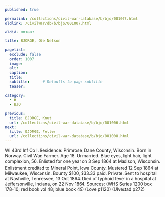 ```yaml
---
published: true

permalink: /collections/civil-war-database/b/bjo/001007.html
oldlink: /CivilWar/db/b/bjo/001007.html

oldid: 001007

title: BJORGE, Ole Nelson

pagelist:
  exclude: false
  order: 1007
  image: 
  alt:
  caption:
  title:
  subtitle:      # Defaults to page subtitle
  teaser:

category: 
  - B 
  - BJO

previous:
  title: BJORGE, Knut
  url: /collections/civil-war-database/b/bjo/001006.html  
next:
  title: BJORGE, Petter
  url: /collections/civil-war-database/b/bjo/001008.html   
---
```

WI 43rd Inf Co I. Residence: Primrose, Dane County, Wisconsin. Born in Norway. Civil War: Farmer. Age 18. Unmarried. Blue eyes, light hair, light complexion, 5&#146;6&#148;. Enlisted for one year on 3 Sep 1864 at Madison, Wisconsin. Enlistment credited to Mineral Point, Iowa County. Mustered 12 Sep 1864 at Milwaukee, Wisconsin. Bounty $100, $33.33 paid. Private. Sent to hospital at Nashville, Tennessee, 13 Oct 1864. Died of typhoid fever in a hospital at Jeffersonville, Indiana, on 22 Nov 1864. Sources: (WHS Series 1200 box 178-10; red book vol 48; blue book 49) (Love p1120) (Ulvestad p272)
